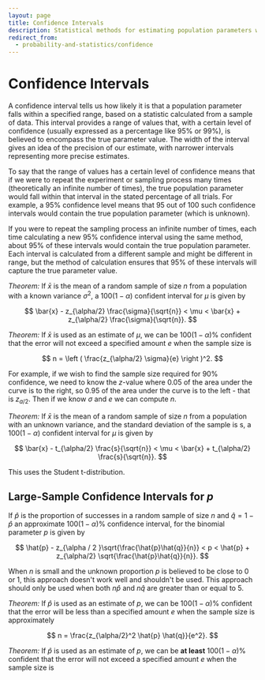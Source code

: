 ```yaml
---
layout: page
title: Confidence Intervals
description: Statistical methods for estimating population parameters with specified confidence levels using normal and t-distributions.
redirect_from:
  - probability-and-statistics/confidence
---
```


# Confidence Intervals

A confidence interval tells us how likely it is that a population parameter falls within a specified range, based on a statistic calculated from a sample of data. This interval provides a range of values that, with a certain level of confidence (usually expressed as a percentage like $95\%$ or $99\%$), is believed to encompass the true parameter value. The width of the interval gives an idea of the precision of our estimate, with narrower intervals representing more precise estimates.

To say that the range of values has a certain level of confidence means that if we were to repeat the experiment or sampling process many times (theoretically an infinite number of times), the true population parameter would fall within that interval in the stated percentage of all trials. For example, a $95\%$ confidence level means that $95$ out of $100$ such confidence intervals would contain the true population parameter (which is unknown).

If you were to repeat the sampling process an infinite number of times, each time calculating a new $95\%$ confidence interval using the same method, about $95\%$ of these intervals would contain the true population parameter. Each interval is calculated from a different sample and might be different in range, but the method of calculation ensures that $95\%$ of these intervals will capture the true parameter value.

*Theorem:* If $\bar{x}$ is the mean of a random sample of size $n$ from a population with a known variance $\sigma^2$, a $100(1-\alpha)%$ confident interval for $\mu$ is given by

$$ \bar{x} - z_{\alpha/2} \frac{\sigma}{\sqrt{n}} < \mu < \bar{x} + z_{\alpha/2} \frac{\sigma}{\sqrt{n}}. $$


*Theorem:* If $\bar{x}$ is used as an estimate of $\mu,$ we can be $100(1 - \alpha)\%$ confident that the error will not exceed a specified amount $e$ when the sample size is

$$ n = \left ( \frac{z_{\alpha/2} \sigma}{e} \right )^2. $$

For example, if we wish to find the sample size required for $90\%$ confidence, we need to know the $z$-value where $0.05$ of the area under the curve is to the right, so $0.95$ of the area under the curve is to the left - that is $z_{a/2}.$ Then if we know $\sigma$ and $e$ we can compute $n.$


*Theorem:* If $\bar{x}$ is the mean of a random sample of size $n$ from a population with an unknown variance, and the standard deviation of the sample is s, a $100(1-\alpha)%$ confident interval for $\mu$ is given by

$$ \bar{x} - t_{\alpha/2} \frac{s}{\sqrt{n}} < \mu < \bar{x} + t_{\alpha/2} \frac{s}{\sqrt{n}}. $$

This uses the Student t-distribution.

## Large-Sample Confidence Intervals for $p$

If $\hat{p}$ is the proportion of successes in a random sample of size $n$ and $\hat{q} = 1 - \hat{p}$ an approximate $100(1-\alpha)\%$ confidence interval, for the binomial parameter $p$ is given by

$$ \hat{p} - z_{\alpha / 2 }\sqrt{\frac{\hat{p}\hat{q}}{n}} < p < \hat{p} + z_{\alpha/2} \sqrt{\frac{\hat{p}\hat{q}}{n}}. $$

When $n$ is small and the unknown proportion $p$ is believed to be close to $0$ or $1$, this approach doesn't work well and shouldn't be used. This approach should only be used when both $n\hat{p}$ and $n\hat{q}$ are greater than or equal to $5.$

*Theorem:* If $\hat{p}$ is used as an estimate of $p,$ we can be $100(1 - \alpha)\%$ confident that the error will be less than a specified amount $e$ when the sample size is approximately

$$ n = \frac{z_{\alpha/2}^2 \hat{p} \hat{q}}{e^2}. $$

*Theorem:* If $\hat{p}$ is used as an estimate of $p,$ we can be **at least** $100(1-\alpha)\%$ confident that the error will not exceed a specified amount $e$ when the sample size is

